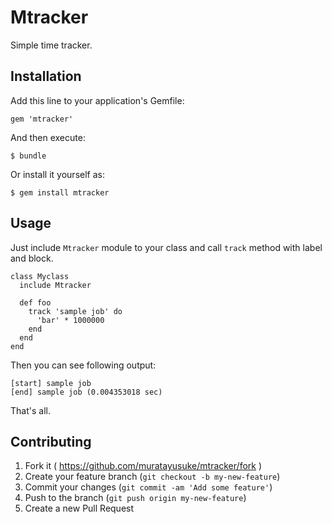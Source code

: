 # Mtracker

Simple time tracker.

## Installation

Add this line to your application's Gemfile:

    gem 'mtracker'

And then execute:

    $ bundle

Or install it yourself as:

    $ gem install mtracker

## Usage

Just include `Mtracker` module to your class and call `track` method with label and block.

```
class Myclass
  include Mtracker
  
  def foo
    track 'sample job' do
	  'bar' * 1000000
    end
  end
end
```

Then you can see following output:

```
[start] sample job
[end] sample job (0.004353018 sec)
```

That's all.

## Contributing

1. Fork it ( https://github.com/muratayusuke/mtracker/fork )
2. Create your feature branch (`git checkout -b my-new-feature`)
3. Commit your changes (`git commit -am 'Add some feature'`)
4. Push to the branch (`git push origin my-new-feature`)
5. Create a new Pull Request
